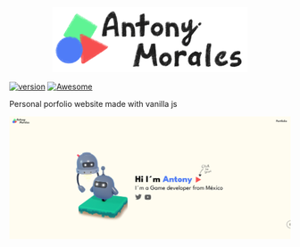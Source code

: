 <p align="center">
  <img src="./assets/images/AntonyLogo.png" width="350" alt="Antony Website">
</p>

[![version](https://img.shields.io/badge/version-1.0.0-ff69b4.svg)]()
[![Awesome](https://cdn.rawgit.com/sindresorhus/awesome/d7305f38d29fed78fa85652e3a63e154dd8e8829/media/badge.svg)](https://github.com/wasabeef/awesome-android-ui)

Personal porfolio website made with vanilla js

<p align="center">
  <img src="./assets/images/screenshot.png" alt="Antony Website">
</p>